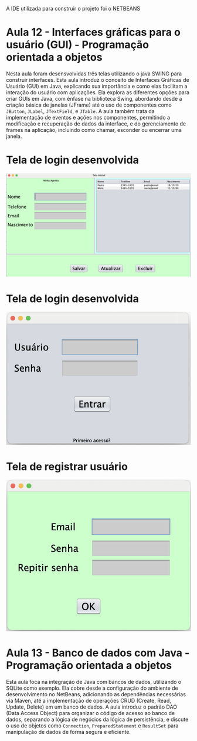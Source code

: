 A IDE utilizada para construir o projeto foi o NETBEANS
# Aula 12 - Interfaces gráficas para o usuário (GUI) - Programação orientada a objetos


Nesta aula foram desensvolvidas trës telas utilizando o java SWING para construir interfaces. Esta aula introduz o conceito de Interfaces Gráficas de Usuário (GUI) em Java, explicando sua importância e como elas facilitam a interação do usuário com aplicações. Ela explora as diferentes opções para criar GUIs em Java, com ênfase na biblioteca Swing, abordando desde a criação básica de janelas (JFrame) até o uso de componentes como `JButton`, `JLabel`, `JTextField`, e `JTable`. A aula também trata da implementação de eventos e ações nos componentes, permitindo a modificação e recuperação de dados da interface, e do gerenciamento de frames na aplicação, incluindo como chamar, esconder ou encerrar uma janela.

# Tela de login desenvolvida
![Imagem 3](Telaagenda.png)
# Tela de login desenvolvida
![Imagem 2](Telaregistrar.png)
# Tela de registrar usuário
![Imagem 1](Telalogin.png)

# Aula 13 - Banco de dados com Java - Programação orientada a objetos

Esta aula foca na integração de Java com bancos de dados, utilizando o SQLite como exemplo. Ela cobre desde a configuração do ambiente de desenvolvimento no NetBeans, adicionando as dependências necessárias via Maven, até a implementação de operações CRUD (Create, Read, Update, Delete) em um banco de dados. A aula introduz o padrão DAO (Data Access Object) para organizar o código de acesso ao banco de dados, separando a lógica de negócios da lógica de persistência, e discute o uso de objetos como `Connection`, `PreparedStatement` e `ResultSet` para manipulação de dados de forma segura e eficiente.


